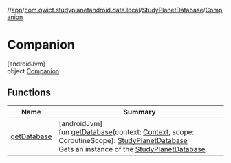 //[app](../../../../index.md)/[com.qwict.studyplanetandroid.data.local](../../index.md)/[StudyPlanetDatabase](../index.md)/[Companion](index.md)

# Companion

[androidJvm]\
object [Companion](index.md)

## Functions

| Name | Summary |
|---|---|
| [getDatabase](get-database.md) | [androidJvm]<br>fun [getDatabase](get-database.md)(context: [Context](https://developer.android.com/reference/kotlin/android/content/Context.html), scope: CoroutineScope): [StudyPlanetDatabase](../index.md)<br>Gets an instance of the [StudyPlanetDatabase](../index.md). |

